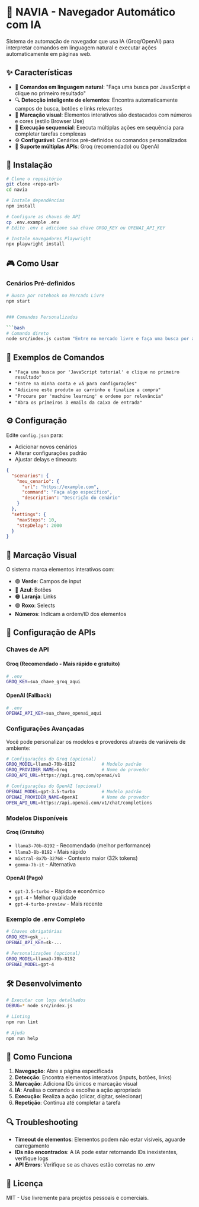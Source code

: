 # 🤖 NAVIA - Navegador Automático com IA

Sistema de automação de navegador que usa IA (Groq/OpenAI) para interpretar comandos em linguagem natural e executar ações automaticamente em páginas web.

## ✨ Características

- 🎯 **Comandos em linguagem natural**: "Faça uma busca por JavaScript e clique no primeiro resultado"
- 🔍 **Detecção inteligente de elementos**: Encontra automaticamente campos de busca, botões e links relevantes
- 🎨 **Marcação visual**: Elementos interativos são destacados com números e cores (estilo Browser Use)
- 🔄 **Execução sequencial**: Executa múltiplas ações em sequência para completar tarefas complexas
- ⚙️ **Configurável**: Cenários pré-definidos ou comandos personalizados
- 🚀 **Suporte múltiplas APIs**: Groq (recomendado) ou OpenAI

## 🚀 Instalação

```bash
# Clone o repositório
git clone <repo-url>
cd navia

# Instale dependências
npm install

# Configure as chaves de API
cp .env.example .env
# Edite .env e adicione sua chave GROQ_KEY ou OPENAI_API_KEY

# Instale navegadores Playwright
npx playwright install
```

## 🎮 Como Usar

### Cenários Pré-definidos

```bash
# Busca por notebook no Mercado Livre
npm start


### Comandos Personalizados

```bash
# Comando direto
node src/index.js custom "Entre no mercado livre e faça uma busca por ar condicionado, ordene pelo menor preço e clique no primeiro resultado para abrir o produto"
```

## 📝 Exemplos de Comandos

- `"Faça uma busca por 'JavaScript tutorial' e clique no primeiro resultado"`
- `"Entre na minha conta e vá para configurações"`
- `"Adicione este produto ao carrinho e finalize a compra"`
- `"Procure por 'machine learning' e ordene por relevância"`
- `"Abra os primeiros 3 emails da caixa de entrada"`

## ⚙️ Configuração

Edite `config.json` para:
- Adicionar novos cenários
- Alterar configurações padrão
- Ajustar delays e timeouts

```json
{
  "scenarios": {
    "meu_cenario": {
      "url": "https://example.com",
      "command": "Faça algo específico",
      "description": "Descrição do cenário"
    }
  },
  "settings": {
    "maxSteps": 10,
    "stepDelay": 2000
  }
}
```

## 🎨 Marcação Visual

O sistema marca elementos interativos com:
- 🟢 **Verde**: Campos de input
- 🔵 **Azul**: Botões  
- 🟠 **Laranja**: Links
- 🟣 **Roxo**: Selects
- **Números**: Indicam a ordem/ID dos elementos

## 🔧 Configuração de APIs

### Chaves de API

#### Groq (Recomendado - Mais rápido e gratuito)
```bash
# .env
GROQ_KEY=sua_chave_groq_aqui
```

#### OpenAI (Fallback)
```bash
# .env  
OPENAI_API_KEY=sua_chave_openai_aqui
```

### Configurações Avançadas

Você pode personalizar os modelos e provedores através de variáveis de ambiente:

```bash
# Configurações do Groq (opcional)
GROQ_MODEL=llama3-70b-8192          # Modelo padrão
GROQ_PROVIDER_NAME=Groq             # Nome do provedor
GROQ_API_URL=https://api.groq.com/openai/v1

# Configurações do OpenAI (opcional)
OPENAI_MODEL=gpt-3.5-turbo          # Modelo padrão  
OPENAI_PROVIDER_NAME=OpenAI         # Nome do provedor
OPEN_API_URL=https://api.openai.com/v1/chat/completions
```

### Modelos Disponíveis

#### Groq (Gratuito)
- `llama3-70b-8192` - Recomendado (melhor performance)
- `llama3-8b-8192` - Mais rápido
- `mixtral-8x7b-32768` - Contexto maior (32k tokens)
- `gemma-7b-it` - Alternativa

#### OpenAI (Pago)
- `gpt-3.5-turbo` - Rápido e econômico
- `gpt-4` - Melhor qualidade
- `gpt-4-turbo-preview` - Mais recente

### Exemplo de .env Completo

```bash
# Chaves obrigatórias
GROQ_KEY=gsk_...
OPENAI_API_KEY=sk-...

# Personalizações (opcional)
GROQ_MODEL=llama3-70b-8192
OPENAI_MODEL=gpt-4
```

## 🛠️ Desenvolvimento

```bash
# Executar com logs detalhados
DEBUG=* node src/index.js

# Linting
npm run lint

# Ajuda
npm run help
```

## 🎯 Como Funciona

1. **Navegação**: Abre a página especificada
2. **Detecção**: Encontra elementos interativos (inputs, botões, links)
3. **Marcação**: Adiciona IDs únicos e marcação visual
4. **IA**: Analisa o comando e escolhe a ação apropriada  
5. **Execução**: Realiza a ação (clicar, digitar, selecionar)
6. **Repetição**: Continua até completar a tarefa

## 🔍 Troubleshooting

- **Timeout de elementos**: Elementos podem não estar visíveis, aguarde carregamento
- **IDs não encontrados**: A IA pode estar retornando IDs inexistentes, verifique logs
- **API Errors**: Verifique se as chaves estão corretas no .env

## 📄 Licença

MIT - Use livremente para projetos pessoais e comerciais.
